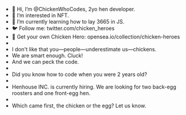 - 👋 Hi, I’m @ChickenWhoCodes, 2yo hen developer.
- 👀 I’m interested in NFT.
- 🌱 I’m currently learning how to lay 3665 in JS.
- 🐦 Follow me: twitter.com/chicken_heroes
- 🚢 Get your own Chicken Hero: opensea.io/collection/chicken-heroes
-
- I don't like that you—people—underestimate us—chickens.
- We are smart enough. Cluck!
- And we can peck the code.
-
- Did you know how to code when you were 2 years old?
-
- Henhouse INC. is currently hiring. We are looking for two back-egg roosters and one front-egg hen.
-
- Which came first, the chicken or the egg? Let us know.
